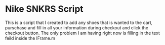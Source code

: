 # Nike SNKRS Script

This is a script that I created to add any shoes that is wanted to the cart, purschase and fill in all your information during checkout and click the checkout button.
The only problem I am having right now is filling in the text feild inside the IFrame.m

